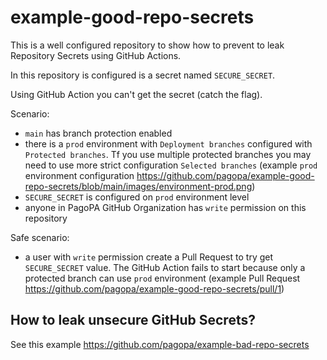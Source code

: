 # example-good-repo-secrets

This is a well configured repository to show how to prevent to leak Repository Secrets using GitHub Actions.

In this repository is configured is a secret named `SECURE_SECRET`.

Using GitHub Action you can't get the secret (catch the flag).

Scenario:
- `main` has branch protection enabled
- there is a `prod` environment with `Deployment branches` configured with `Protected branches`. Tf you use multiple protected branches you may need to use more strict configuration `Selected branches` (example `prod` environment configuration https://github.com/pagopa/example-good-repo-secrets/blob/main/images/environment-prod.png)
- `SECURE_SECRET` is configured on `prod` environment level
- anyone in PagoPA GitHub Organization has `write` permission on this repository

Safe scenario:
- a user with `write` permission create a Pull Request to try get `SECURE_SECRET` value. The GitHub Action fails to start because only a protected branch can use `prod` environment (example Pull Request https://github.com/pagopa/example-good-repo-secrets/pull/1)

## How to leak unsecure GitHub Secrets?

See this example https://github.com/pagopa/example-bad-repo-secrets
